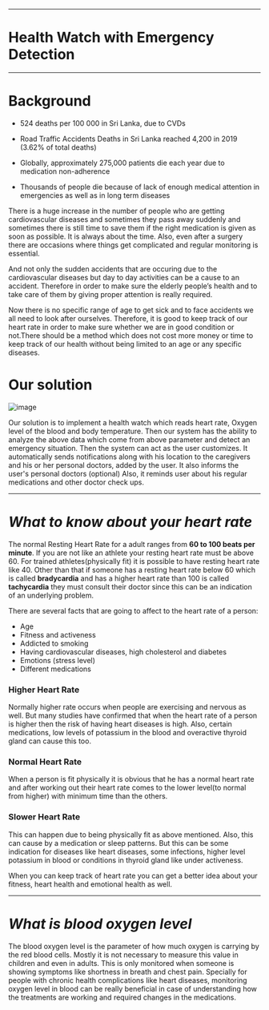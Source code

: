 ___
# Health Watch with Emergency Detection
___

# Background

- 524 deaths per 100 000 in Sri Lanka, due to CVDs

- Road Traffic Accidents Deaths in Sri Lanka reached 4,200 in 2019 (3.62% of total deaths)

- Globally, approximately 275,000 patients die each year due to medication non-adherence

- Thousands of people die because of lack of enough medical attention in emergencies as well as in long term diseases

There is a huge increase in the number of people who are getting cardiovascular diseases and sometimes they pass away suddenly and sometimes there is still time to save them if the right medication is given as soon as possible. It is always about the time. Also, even after a surgery there are occasions where things get complicated and regular monitoring is essential.

And not only the sudden accidents that are occuring due to the cardiovascular diseases but day to day activities can be a cause to an accident. Therefore in order to make sure the elderly people’s health and to take care of them by giving proper attention is really required.

Now there is no specific range of age to get sick and to face accidents we all need to look after ourselves. Therefore, it is good to keep track of our heart rate in order to make sure whether we are in good condition or not.There should be a method which does not cost more money or time to keep track of our health without being limited to an age or any specific diseases.

# Our solution

![image](./images/logo_medicare.png)

Our solution is to implement a health watch which reads heart rate, Oxygen level of the blood and body temperature. Then our system has the ability to analyze the above data which come from above parameter and detect an emergency situation. Then the system can act as the user customizes.
It automatically sends notifications along with his location to the caregivers and his or her personal doctors, added by the user.
It also informs the user's personal doctors (optional)
Also, it reminds user about his regular medications and other doctor check ups.
___
# _What to know about your heart rate_

The normal Resting Heart Rate for a adult ranges from **60 to 100 beats per minute**. If you are not like an athlete your resting heart rate must be above 60. For trained athletes(physically fit) it is possible to have resting heart rate like 40. Other than that if someone has a resting heart rate below 60 which is called **bradycardia** and has a higher heart rate than 100 is called **tachycardia** they must consult their doctor since this can be an indication of an underlying problem.

There are several facts that are going to affect to the heart rate of a person:

- Age
- Fitness and activeness
- Addicted to smoking
- Having cardiovascular diseases, high cholesterol and diabetes
- Emotions (stress level)
- Different medications

### Higher Heart Rate
Normally higher rate occurs when people are exercising and nervous as well. But many studies have confirmed that when the heart rate of a person is higher then the risk of having heart diseases is high. Also, certain medications, low levels of potassium in the blood and overactive thyroid gland can cause this too.

### Normal Heart Rate
When a person is fit physically it is obvious that he has a normal heart rate and after working out their heart rate comes to the lower level(to normal from higher) with minimum time than the others. 

### Slower Heart Rate
This can happen due to being physically fit as above mentioned. Also, this can cause by a medication or sleep patterns. But this can be some indication for diseases like heart diseases, some infections, higher level potassium in blood or conditions in thyroid gland like under activeness.


When you can keep track of heart rate you can get a better idea about your fitness, heart health and emotional health as well.

----------------------------------------------------------------------------------------------------------------------------------------------------------

# _What is blood oxygen level_

The blood oxygen level is the parameter of how much oxygen is carrying by the red blood cells. Mostly it is not necessary to measure this value in children and even in adults. This is only monitored when someone is showing symptoms like shortness in breath and chest pain. Specially for people with chronic health complications like heart diseases, monitoring oxygen level in blood can be really beneficial in case of understanding how the treatments are working and required changes in the medications.



